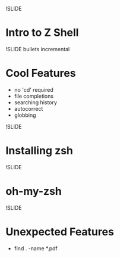 !SLIDE 
# Intro to Z Shell #

!SLIDE bullets incremental
# Cool Features #

* no 'cd' required
* file completions
* searching history
* autocorrect
* globbing

!SLIDE
# Installing zsh #

!SLIDE
# oh-my-zsh #

!SLIDE
# Unexpected Features #
*  find . -name *.pdf
